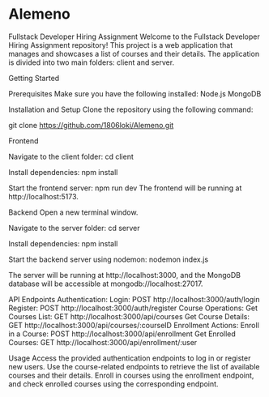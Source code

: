 # Alemeno 
Fullstack Developer Hiring Assignment
Welcome to the Fullstack Developer Hiring Assignment repository! This project is a web application that manages and showcases a list of courses and their details. The application is divided into two main folders: client and server.

Getting Started

Prerequisites
Make sure you have the following installed:
Node.js
MongoDB


Installation and Setup
Clone the repository using the following command:

git clone https://github.com/1806loki/Alemeno.git


Frontend

Navigate to the client folder:
cd client

Install dependencies:
npm install


Start the frontend server:
npm run dev
The frontend will be running at http://localhost:5173.

Backend
Open a new terminal window.

Navigate to the server folder:
cd server


Install dependencies:
npm install

Start the backend server using nodemon:
nodemon index.js

The server will be running at http://localhost:3000, and the MongoDB database will be accessible at mongodb://localhost:27017.

API Endpoints
Authentication:
Login: POST http://localhost:3000/auth/login
Register: POST http://localhost:3000/auth/register
Course Operations:
Get Courses List: GET http://localhost:3000/api/courses
Get Course Details: GET http://localhost:3000/api/courses/:courseID
Enrollment Actions:
Enroll in a Course: POST http://localhost:3000/api/enrollment
Get Enrolled Courses: GET http://localhost:3000/api/enrollment/:user


Usage
Access the provided authentication endpoints to log in or register new users.
Use the course-related endpoints to retrieve the list of available courses and their details.
Enroll in courses using the enrollment endpoint, and check enrolled courses using the corresponding endpoint.